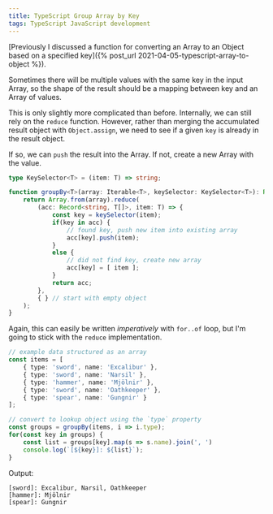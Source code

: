 ```yaml
---
title: TypeScript Group Array by Key
tags: TypeScript JavaScript development
---
```


[Previously I discussed a function for converting an Array to an Object based on a specified key]({% post_url 2021-04-05-typescript-array-to-object %}).

Sometimes there will be multiple values with the same key in the input Array, so the shape of the result should be a mapping between key and an Array of values.

<!--more-->

This is only slightly more complicated than before. Internally, we can still rely on the `reduce` function. However, rather than merging the accumulated result object with `Object.assign`, we need to see if a given `key` is already in the result object.

If so, we can `push` the result into the Array. If not, create a new Array with the value.

```ts
type KeySelector<T> = (item: T) => string;

function groupBy<T>(array: Iterable<T>, keySelector: KeySelector<T>): Record<string, T[]> {
    return Array.from(array).reduce(
        (acc: Record<string, T[]>, item: T) => {
            const key = keySelector(item);
            if(key in acc) {
                // found key, push new item into existing array
                acc[key].push(item);
            }
            else {
                // did not find key, create new array
                acc[key] = [ item ]; 
            }
            return acc;
        }, 
        { } // start with empty object
    );    
}
```

Again, this can easily be written *imperatively* with `for..of` loop, but I'm going to stick with the `reduce` implementation.

```ts
// example data structured as an array
const items = [
    { type: 'sword', name: 'Excalibur' },
    { type: 'sword', name: 'Narsil' },
    { type: 'hammer', name: 'Mjölnir' },
    { type: 'sword', name: 'Oathkeeper' },
    { type: 'spear', name: 'Gungnir' }
];

// convert to lookup object using the `type` property
const groups = groupBy(items, i => i.type);
for(const key in groups) {
    const list = groups[key].map(s => s.name).join(', ')
    console.log(`[${key}]: ${list}`);
}
```

Output:
```
[sword]: Excalibur, Narsil, Oathkeeper
[hammer]: Mjölnir
[spear]: Gungnir
```
